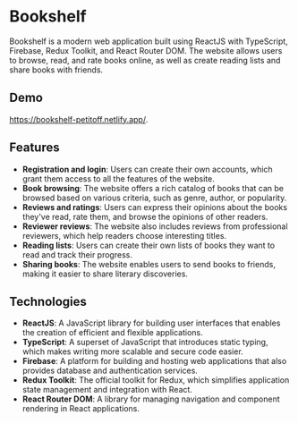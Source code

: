 # Bookshelf

Bookshelf is a modern web application built using ReactJS with TypeScript, Firebase, Redux Toolkit, and React Router DOM. The website allows users to browse, read, and rate books online, as well as create reading lists and share books with friends.

## Demo
https://bookshelf-petitoff.netlify.app/.

## Features

- **Registration and login**: Users can create their own accounts, which grant them access to all the features of the website.
- **Book browsing**: The website offers a rich catalog of books that can be browsed based on various criteria, such as genre, author, or popularity.
- **Reviews and ratings**: Users can express their opinions about the books they've read, rate them, and browse the opinions of other readers.
- **Reviewer reviews**: The website also includes reviews from professional reviewers, which help readers choose interesting titles.
- **Reading lists**: Users can create their own lists of books they want to read and track their progress.
- **Sharing books**: The website enables users to send books to friends, making it easier to share literary discoveries.

## Technologies

- **ReactJS**: A JavaScript library for building user interfaces that enables the creation of efficient and flexible applications.
- **TypeScript**: A superset of JavaScript that introduces static typing, which makes writing more scalable and secure code easier.
- **Firebase**: A platform for building and hosting web applications that also provides database and authentication services.
- **Redux Toolkit**: The official toolkit for Redux, which simplifies application state management and integration with React.
- **React Router DOM**: A library for managing navigation and component rendering in React applications.
